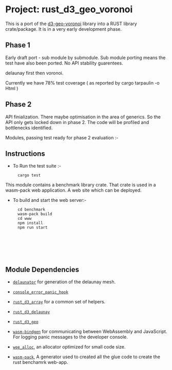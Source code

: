 # Project: rust_d3_geo_voronoi

This is a port of the [d3-geo-voronoi](https://github.com/Fil/d3-geo-voronoi) library into a RUST library crate/package. It is in a very early development phase.

## Phase 1

Early draft port - sub module by submodule. Sub module porting means the test have also been ported.
No API stability guarentees.

delaunay first then  voronoi.

Currently we have 78% test coverage ( as reported by cargo tarpaulin -o Html )

## Phase 2

API finialization. There maybe optimisation in the area of generics. So the API only gets locked down in phase 2.
 The code will be profiled and bottlenecks identified.

Modules, passing test ready for phase 2 evaluation :-

## Instructions

* To Run the test suite :-

        cargo test

This module contains a benchmark library crate. That crate is used in a wasm-pack web application. A web site which can be deployed.

* To build and start the web server:-

        cd benchmark
        wasm-pack build
        cd www
        npm install
        npm run start

<br/>
<br/>
<br/>
<br/>

## Module Dependencies

* [`delaunator`]("https://github.com/mourner/delaunator-rs.git") for generation of the delaunay mesh.

* [`console_error_panic_hook`](https://github.com/rustwasm/console_error_panic_hook)

* [`rust_d3_array`]("https://github.com/martinfrances107/rust_d3_array.git") for a common set of helpers.

* [`rust_d3_delaunay`]("https://github.com/martinfrances107/rust_d3_delaunay.git")

* [`rust_d3_geo`]("https://github.com/martinfrances107/rust_d3_geo.git")

* [`wasm-bindgen`](https://github.com/rustwasm/wasm-bindgen) for communicating between WebAssembly and JavaScript. For logging panic messages to the developer console.
* [`wee_alloc`](https://github.com/rustwasm/wee_alloc), an allocator optimized
  for small code size.

* [`wasm-pack`](https://github.com/rustwasm/wasm-pack), A generator used to created all the glue code to create the rust benchamrk web-app.
